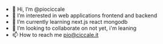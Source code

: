 - 👋 Hi, I’m @piociccale
- 👀 I’m interested in web applications frontend and backend
- 🌱 I’m currently learning next.js react mongodb
- 💞️ I’m looking to collaborate on not yet, i'm leaning
- 📫 How to reach me pio@ciccale.it

<!---
piociccale/piociccale is a ✨ special ✨ repository because its `README.md` (this file) appears on your GitHub profile.
You can click the Preview link to take a look at your changes.
--->
